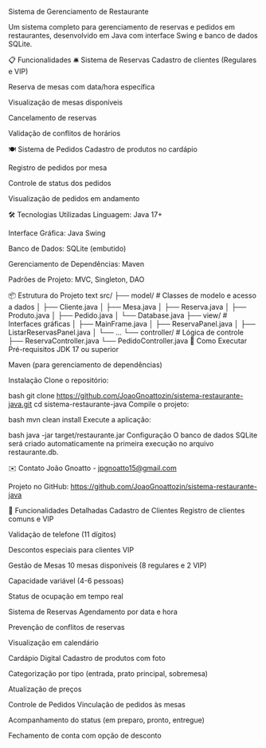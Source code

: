 Sistema de Gerenciamento de Restaurante

Um sistema completo para gerenciamento de reservas e pedidos em restaurantes, desenvolvido em Java com interface Swing e banco de dados SQLite.

📋 Funcionalidades
🛎️ Sistema de Reservas
Cadastro de clientes (Regulares e VIP)

Reserva de mesas com data/hora específica

Visualização de mesas disponíveis

Cancelamento de reservas

Validação de conflitos de horários

🍽️ Sistema de Pedidos
Cadastro de produtos no cardápio

Registro de pedidos por mesa

Controle de status dos pedidos

Visualização de pedidos em andamento

🛠️ Tecnologias Utilizadas
Linguagem: Java 17+

Interface Gráfica: Java Swing

Banco de Dados: SQLite (embutido)

Gerenciamento de Dependências: Maven

Padrões de Projeto: MVC, Singleton, DAO

📦 Estrutura do Projeto
text
src/
├── model/          # Classes de modelo e acesso a dados
│   ├── Cliente.java
│   ├── Mesa.java
│   ├── Reserva.java
│   ├── Produto.java
│   ├── Pedido.java
│   └── Database.java
├── view/           # Interfaces gráficas
│   ├── MainFrame.java
│   ├── ReservaPanel.java
│   ├── ListarReservasPanel.java
│   └── ...
└── controller/     # Lógica de controle
    ├── ReservaController.java
    └── PedidoController.java
🚀 Como Executar
Pré-requisitos
JDK 17 ou superior

Maven (para gerenciamento de dependências)

Instalação
Clone o repositório:

bash
git clone https://github.com/JoaoGnoattozin/sistema-restaurante-java.git
cd sistema-restaurante-java
Compile o projeto:

bash
mvn clean install
Execute a aplicação:

bash
java -jar target/restaurante.jar
Configuração
O banco de dados SQLite será criado automaticamente na primeira execução no arquivo restaurante.db.

✉️ Contato
João Gnoatto - jpgnoatto15@gmail.com

Projeto no GitHub: https://github.com/JoaoGnoattozin/sistema-restaurante-java

📌 Funcionalidades Detalhadas
Cadastro de Clientes
Registro de clientes comuns e VIP

Validação de telefone (11 dígitos)

Descontos especiais para clientes VIP

Gestão de Mesas
10 mesas disponíveis (8 regulares e 2 VIP)

Capacidade variável (4-6 pessoas)

Status de ocupação em tempo real

Sistema de Reservas
Agendamento por data e hora

Prevenção de conflitos de reservas

Visualização em calendário

Cardápio Digital
Cadastro de produtos com foto

Categorização por tipo (entrada, prato principal, sobremesa)

Atualização de preços

Controle de Pedidos
Vinculação de pedidos às mesas

Acompanhamento do status (em preparo, pronto, entregue)

Fechamento de conta com opção de desconto
